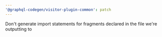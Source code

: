 ```yaml
---
'@graphql-codegen/visitor-plugin-common': patch
---
```


Don't generate import statements for fragments declared in the file we're outputting to
